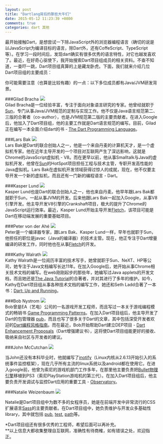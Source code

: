 ```yaml
---
layout: post
title: "Dartlang背后的那些大牛们"
date: 2015-05-12 11:23:39 +0800
comments: true
categories: dart 其他
---
```

最开始接触Dart，是想尝试一下除JavaScript外的浏览器编程语言（确切的说是以JavaScript为编译目标的语言，除Dart外，还有CoffeScript、TypeScript等）。在学习一段时间后，发现dart确实有很多优秀的语言特性，对它也越发喜欢了。最近，在好奇心驱使下，我开始搜索Dart项目组成员的相关资料。不查不知道，一查吓一跳，Dart项目组真算的上是藏龙卧虎。下面，我们就来介绍几位Dart项目组的主要成员：

你可能需要注意（也算是比较有趣）的一点：以下多位成员都有Java/JVM研发背景。

###Gilad Bracha
<img src="{{ root_url }}/images/custom/dart/people/Gilad.jpg" /><br/>
Gilad Bracha是一位经验丰富，专注于面向对象语言研究的专家。他曾经就职于[Sun][1]，专门从事Java/JVM规范的定制与实现工作。他不仅是Java语言规范第二、三版的合著者（co-author），也是JVM规范第二版的主要贡献者。在进入Google后，他加入了Dart项目组，他的主要工作就是Dart语言规范的编写。目前，Gilad正在编写一本全面介绍dart的书 - [The Dart Programming Language][10]。

<!-- more -->
###Lars Bak
<img src="{{ root_url }}/images/custom/dart/people/Lars.jpg" /><br/>
Lars Bak是Dart的联合创始人之一，他是一个来自丹麦的计算机天才，是一个虚拟机专家。他在近年主导开发的一个项目对互联网产生了深远影响，这就是Chrome的JavaScript虚拟机 - V8。而在更早以前，他从事Smalltalk与Java的虚拟机开发，他曾在[Sun][1]的HotSpot项目担任工程与技术主管，专职开发高性能的Java虚拟机。Lars Bak在虚拟机开发领域获得过惊人的成就，现在，他不仅要主导开发一个新的虚拟机，而且还有一门新的编程语言 - Dart。

###Kasper Lund
<img src="{{ root_url }}/images/custom/dart/people/Kasper.jpg" /><br/>
Kasper Lund也是Dart的联合创始人之一，他也来自丹麦。他早年跟Lars Bak都就职于Sun，一起从事JVM的开发。后来他跟Lars Bak一起加入Google，从事V8引擎开发。他主导开发V8引擎的Crankshaft项目，极大的提升了Chrome的JavaScript运行效率。最近，Kasper Lund开始主导开发[Fletch][2]，该项目可能是Dart在移动端发展的重要基础项目。

###Peter von der Ahé
<img src="{{ root_url }}/images/custom/dart/people/Peter.jpg" /><br/>
Peter是一个编译器专家，跟Lars Bak、Kasper Lund一样，早年也就职于Sun，他担任的职位是javac（Java的编译器）的技术主管。现在，他正专注于Dart增量编译的研发工作，同时他也在从事[Fletch][7]的开发。

###Kathy Walrath
<img src="{{ root_url }}/images/custom/dart/people/Kathy.jpg" /><br/>
Kathy Walrath是一位阅历丰富的技术写手，她曾就职于Sun、NeXT、HP等公司，她专注于Java文档编写长达11年。在加入Google后，她开始从事Chrome相关技术文档的编写。在web刚刚起步的那些年，她编写过Java applets的开发文档，而且她还是[The Java Tutorial][8]的合著者，并对其进行了多年的维护。如今，Kathy在Dart项目组从事各种技术文档的编写工作，她还和Seth Ladd合著了一本书：[Dart: Up and Running][9]。

###Bob Nystrom
<img src="{{ root_url }}/images/custom/dart/people/Bob.jpg" /><br/>
Bob曾是EA（艺电）公司的一名游戏开发工程师，而且写过一本关于游戏编程模式的畅销书 [Game Programming Patterns][3]。在加入Dart项目组后，他主导开发了Dart的包管理器 [pub][4]，而且也写了很多关于Dart的文章，其中包括深受开发者欢迎的[Dart编程风格指南][5]。而在最近，Bob开始帮助Dart建立DEP项目 - [Dart Enhancement Proposals][6]（Dart增强建议书），这将使Dart项目组能更好的接收、吸纳来自社区与开发者的建议。

###John McCutchan
<img src="{{ root_url }}/images/custom/dart/people/john.png" /><br/>

当John还没有本科毕业时，他就编写了[inotify][13]（Linux内核从2.6.13开始引入的系统事件监控框架），现在几乎所有主流的linux系统以及android都在使用它。在进入google前，他曾为索尼的游戏机部门工作多年，在那里他主要负责把[Bullet物理引擎][14]移植到PS3（索尼PlayStation游戏机的第三代）。在加入Dart项目组后，他主要负责开发调试与监控Dart应用的重要工具 - [Observatory][15]。

###Natalie Weizenbaum
<img src="{{ root_url }}/images/custom/dart/people/natalie.png" /><br/>

Natalie是Dart项目组中为数不多的女程序员，她是在前端开发中非常流行的CSS扩展语言[Sass][16]的主要贡献者。在Dart项目组中，她负责维护与开发众多基础性library，其中就包括 [pub][17], [test][18], [path][19]等。

*Dart项目组还有很多优秀的工程师，希望后面可以再补充。<br>
**以上信息大都收集整理自互联网，准确性有待商榷，如有错误之处，欢迎指正。


  [1]: http://zh.wikipedia.org/wiki/%E6%98%87%E9%99%BD%E9%9B%BB%E8%85%A6
  [2]: https://github.com/dart-lang/fletch
  [3]: http://gameprogrammingpatterns.com/
  [4]: https://pub.dartlang.org/
  [5]: https://www.dartlang.org/articles/style-guide/
  [6]: https://github.com/dart-lang/dart_enhancement_proposals
  [7]: https://github.com/dart-lang/fletch
  [8]: https://docs.oracle.com/javase/tutorial/
  [9]: https://www.dartlang.org/docs/dart-up-and-running/
  [10]: http://www.amazon.com/Dart-Programming-Language-Gilad-Bracha/dp/0321927702

  [13]: https://zh.wikipedia.org/wiki/Inotify
  [14]: http://bulletphysics.org/wordpress/
  [15]: https://dart-lang.github.io/observatory/
  [16]: http://sass-lang.com/
  [17]: https://github.com/dart-lang/pub
  [18]: https://github.com/dart-lang/test
  [19]: https://github.com/dart-lang/path
